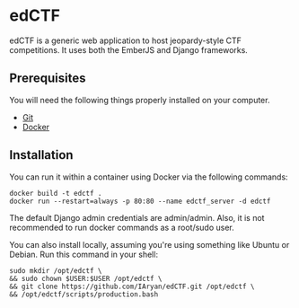 # edCTF

edCTF is a generic web application to host jeopardy-style CTF competitions.  It uses both the EmberJS and Django frameworks.

## Prerequisites

You will need the following things properly installed on your computer.

* [Git](http://git-scm.com/)
* [Docker](http://docs.docker.com/engine/installation/)

## Installation

You can run it within a container using Docker via the following commands:
```
docker build -t edctf .
docker run --restart=always -p 80:80 --name edctf_server -d edctf
```
The default Django admin credentials are admin/admin.  Also, it is not recommended to run docker commands as a root/sudo user.


You can also install locally, assuming you're using something like Ubuntu or Debian.  Run this command in your shell:
```
sudo mkdir /opt/edctf \
&& sudo chown $USER:$USER /opt/edctf \
&& git clone https://github.com/IAryan/edCTF.git /opt/edctf \
&& /opt/edctf/scripts/production.bash
```
